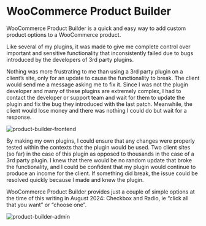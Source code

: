 # WooCommerce Product Builder

WooCommerce Product Builder is a quick and easy way to add custom product options to a WooCommerce product.

Like several of my plugins, it was made to give me complete control over important and sensitive functionality that inconsistently failed due to bugs introduced by the developers of 3rd party plugins.

Nothing was more frustrating to me than using a 3rd party plugin on a client’s site, only for an update to cause the functionality to break. The client would send me a message asking me to fix it. Since I was not the plugin developer and many of these plugins are extremely complex, I had to contact the developer or support team and wait for them to update the plugin and fix the bug they introduced with the last patch. Meanwhile, the client would lose money and there was nothing I could do but wait for a response.

![product-builder-frontend](https://github.com/user-attachments/assets/879ca284-7ac8-4211-8377-89e912a3d9f3)

By making my own plugins, I could ensure that any changes were properly tested within the contexts that the plugin would be used. Two client sites (so far) in the case of this plugin as opposed to thousands in the case of a 3rd party plugin. I knew that there would be no random update that broke the functionality, and I could be confident that my plugin would continue to produce an income for the client. If something did break, the issue could be resolved quickly because I made and knew the plugin.

WooCommerce Product Builder provides just a couple of simple options at the time of this writing in August 2024: Checkbox and Radio, ie “click all that you want” or “choose one”.

![product-builder-admin](https://github.com/user-attachments/assets/5af447ce-5fbc-4938-bcbf-fbce371f3562)
